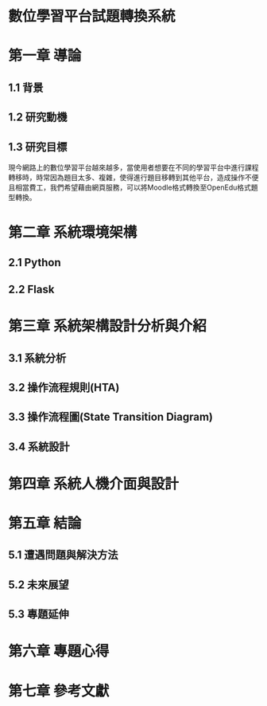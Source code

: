 # 數位學習平台試題轉換系統

# 第一章 導論
## 1.1 背景
## 1.2 研究動機
## 1.3 研究目標
現今網路上的數位學習平台越來越多，當使用者想要在不同的學習平台中進行課程轉移時，時常因為題目太多、複雜，使得進行題目移轉到其他平台，造成操作不便且相當費工，我們希望藉由網頁服務，可以將Moodle格式轉換至OpenEdu格式題型轉換。  

# 第二章 系統環境架構
## 2.1 Python
## 2.2 Flask

# 第三章 系統架構設計分析與介紹
## 3.1 系統分析
## 3.2 操作流程規則(HTA)
## 3.3 操作流程圖(State Transition Diagram) 
## 3.4 系統設計

# 第四章 系統人機介面與設計

# 第五章 結論
## 5.1 遭遇問題與解決方法
## 5.2 未來展望
## 5.3 專題延伸

# 第六章 專題心得

# 第七章 參考文獻
